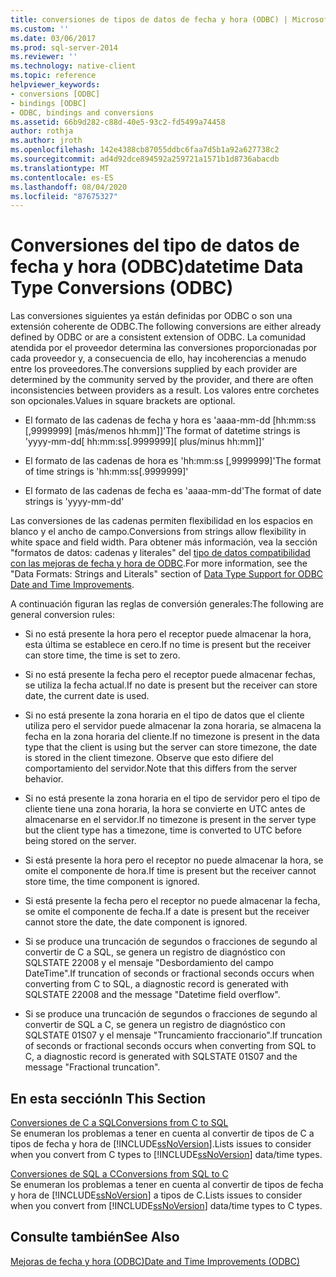 ```yaml
---
title: conversiones de tipos de datos de fecha y hora (ODBC) | Microsoft Docs
ms.custom: ''
ms.date: 03/06/2017
ms.prod: sql-server-2014
ms.reviewer: ''
ms.technology: native-client
ms.topic: reference
helpviewer_keywords:
- conversions [ODBC]
- bindings [ODBC]
- ODBC, bindings and conversions
ms.assetid: 66b9d282-c88d-40e5-93c2-fd5499a74458
author: rothja
ms.author: jroth
ms.openlocfilehash: 142e4388cb87055ddbc6faa7d5b1a92a627738c2
ms.sourcegitcommit: ad4d92dce894592a259721a1571b1d8736abacdb
ms.translationtype: MT
ms.contentlocale: es-ES
ms.lasthandoff: 08/04/2020
ms.locfileid: "87675327"
---
```

# <a name="datetime-data-type-conversions-odbc"></a><span data-ttu-id="4013e-102">Conversiones del tipo de datos de fecha y hora (ODBC)</span><span class="sxs-lookup"><span data-stu-id="4013e-102">datetime Data Type Conversions (ODBC)</span></span>
  <span data-ttu-id="4013e-103">Las conversiones siguientes ya están definidas por ODBC o son una extensión coherente de ODBC.</span><span class="sxs-lookup"><span data-stu-id="4013e-103">The following conversions are either already defined by ODBC or are a consistent extension of ODBC.</span></span> <span data-ttu-id="4013e-104">La comunidad atendida por el proveedor determina las conversiones proporcionadas por cada proveedor y, a consecuencia de ello, hay incoherencias a menudo entre los proveedores.</span><span class="sxs-lookup"><span data-stu-id="4013e-104">The conversions supplied by each provider are determined by the community served by the provider, and there are often inconsistencies between providers as a result.</span></span> <span data-ttu-id="4013e-105">Los valores entre corchetes son opcionales.</span><span class="sxs-lookup"><span data-stu-id="4013e-105">Values in square brackets are optional.</span></span>  
  
-   <span data-ttu-id="4013e-106">El formato de las cadenas de fecha y hora es 'aaaa-mm-dd [hh:mm:ss [,9999999] [más/menos hh:mm]]'</span><span class="sxs-lookup"><span data-stu-id="4013e-106">The format of datetime strings is 'yyyy-mm-dd[ hh:mm:ss[.9999999][ plus/minus hh:mm]]'</span></span>  
  
-   <span data-ttu-id="4013e-107">El formato de las cadenas de hora es 'hh:mm:ss [,9999999]'</span><span class="sxs-lookup"><span data-stu-id="4013e-107">The format of time strings is 'hh:mm:ss[.9999999]'</span></span>  
  
-   <span data-ttu-id="4013e-108">El formato de las cadenas de fecha es 'aaaa-mm-dd'</span><span class="sxs-lookup"><span data-stu-id="4013e-108">The format of date strings is 'yyyy-mm-dd'</span></span>  
  
 <span data-ttu-id="4013e-109">Las conversiones de las cadenas permiten flexibilidad en los espacios en blanco y el ancho de campo.</span><span class="sxs-lookup"><span data-stu-id="4013e-109">Conversions from strings allow flexibility in white space and field width.</span></span> <span data-ttu-id="4013e-110">Para obtener más información, vea la sección "formatos de datos: cadenas y literales" del [tipo de datos compatibilidad con las mejoras de fecha y hora de ODBC](data-type-support-for-odbc-date-and-time-improvements.md).</span><span class="sxs-lookup"><span data-stu-id="4013e-110">For more information, see the "Data Formats: Strings and Literals" section of [Data Type Support for ODBC Date and Time Improvements](data-type-support-for-odbc-date-and-time-improvements.md).</span></span>  
  
 <span data-ttu-id="4013e-111">A continuación figuran las reglas de conversión generales:</span><span class="sxs-lookup"><span data-stu-id="4013e-111">The following are general conversion rules:</span></span>  
  
-   <span data-ttu-id="4013e-112">Si no está presente la hora pero el receptor puede almacenar la hora, esta última se establece en cero.</span><span class="sxs-lookup"><span data-stu-id="4013e-112">If no time is present but the receiver can store time, the time is set to zero.</span></span>  
  
-   <span data-ttu-id="4013e-113">Si no está presente la fecha pero el receptor puede almacenar fechas, se utiliza la fecha actual.</span><span class="sxs-lookup"><span data-stu-id="4013e-113">If no date is present but the receiver can store date, the current date is used.</span></span>  
  
-   <span data-ttu-id="4013e-114">Si no está presente la zona horaria en el tipo de datos que el cliente utiliza pero el servidor puede almacenar la zona horaria, se almacena la fecha en la zona horaria del cliente.</span><span class="sxs-lookup"><span data-stu-id="4013e-114">If no timezone is present in the data type that the client is using but the server can store timezone, the date is stored in the client timezone.</span></span> <span data-ttu-id="4013e-115">Observe que esto difiere del comportamiento del servidor.</span><span class="sxs-lookup"><span data-stu-id="4013e-115">Note that this differs from the server behavior.</span></span>  
  
-   <span data-ttu-id="4013e-116">Si no está presente la zona horaria en el tipo de servidor pero el tipo de cliente tiene una zona horaria, la hora se convierte en UTC antes de almacenarse en el servidor.</span><span class="sxs-lookup"><span data-stu-id="4013e-116">If no timezone is present in the server type but the client type has a timezone, time is converted to UTC before being stored on the server.</span></span>  
  
-   <span data-ttu-id="4013e-117">Si está presente la hora pero el receptor no puede almacenar la hora, se omite el componente de hora.</span><span class="sxs-lookup"><span data-stu-id="4013e-117">If time is present but the receiver cannot store time, the time component is ignored.</span></span>  
  
-   <span data-ttu-id="4013e-118">Si está presente la fecha pero el receptor no puede almacenar la fecha, se omite el componente de fecha.</span><span class="sxs-lookup"><span data-stu-id="4013e-118">If a date is present but the receiver cannot store the date, the date component is ignored.</span></span>  
  
-   <span data-ttu-id="4013e-119">Si se produce una truncación de segundos o fracciones de segundo al convertir de C a SQL, se genera un registro de diagnóstico con SQLSTATE 22008 y el mensaje "Desbordamiento del campo DateTime".</span><span class="sxs-lookup"><span data-stu-id="4013e-119">If truncation of seconds or fractional seconds occurs when converting from C to SQL, a diagnostic record is generated with SQLSTATE 22008 and the message "Datetime field overflow".</span></span>  
  
-   <span data-ttu-id="4013e-120">Si se produce una truncación de segundos o fracciones de segundo al convertir de SQL a C, se genera un registro de diagnóstico con SQLSTATE 01S07 y el mensaje "Truncamiento fraccionario".</span><span class="sxs-lookup"><span data-stu-id="4013e-120">If truncation of seconds or fractional seconds occurs when converting from SQL to C, a diagnostic record is generated with SQLSTATE 01S07 and the message "Fractional truncation".</span></span>  
  
## <a name="in-this-section"></a><span data-ttu-id="4013e-121">En esta sección</span><span class="sxs-lookup"><span data-stu-id="4013e-121">In This Section</span></span>  
 [<span data-ttu-id="4013e-122">Conversiones de C a SQL</span><span class="sxs-lookup"><span data-stu-id="4013e-122">Conversions from C to SQL</span></span>](datetime-data-type-conversions-from-c-to-sql.md)  
 <span data-ttu-id="4013e-123">Se enumeran los problemas a tener en cuenta al convertir de tipos de C a tipos de fecha y hora de [!INCLUDE[ssNoVersion](../../includes/ssnoversion-md.md)].</span><span class="sxs-lookup"><span data-stu-id="4013e-123">Lists issues to consider when you convert from C types to [!INCLUDE[ssNoVersion](../../includes/ssnoversion-md.md)] data/time types.</span></span>  
  
 [<span data-ttu-id="4013e-124">Conversiones de SQL a C</span><span class="sxs-lookup"><span data-stu-id="4013e-124">Conversions from SQL to C</span></span>](datetime-data-type-conversions-from-sql-to-c.md)  
 <span data-ttu-id="4013e-125">Se enumeran los problemas a tener en cuenta al convertir de tipos de fecha y hora de [!INCLUDE[ssNoVersion](../../includes/ssnoversion-md.md)] a tipos de C.</span><span class="sxs-lookup"><span data-stu-id="4013e-125">Lists issues to consider when you convert from [!INCLUDE[ssNoVersion](../../includes/ssnoversion-md.md)] data/time types to C types.</span></span>  
  
## <a name="see-also"></a><span data-ttu-id="4013e-126">Consulte también</span><span class="sxs-lookup"><span data-stu-id="4013e-126">See Also</span></span>  
 [<span data-ttu-id="4013e-127">Mejoras de fecha y hora &#40;ODBC&#41;</span><span class="sxs-lookup"><span data-stu-id="4013e-127">Date and Time Improvements &#40;ODBC&#41;</span></span>](date-and-time-improvements-odbc.md)  
  
  
